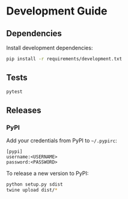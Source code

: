 # Development Guide

## Dependencies

Install development dependencies:

```bash
pip install -r requirements/development.txt
```

## Tests

```sh
pytest
```

## Releases

### PyPI

Add your credentials from PyPI to `~/.pypirc`:

```
[pypi]
username:<USERNAME>
password:<PASSWORD>
```

To release a new version to PyPI:

```sh
python setup.py sdist
twine upload dist/*
```
